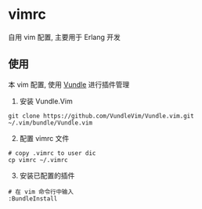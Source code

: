 # vimrc
自用 vim 配置, 主要用于 Erlang 开发

## 使用
本 vim 配置, 使用 [Vundle](https://github.com/VundleVim/Vundle.Vim) 进行插件管理

1. 安装 Vundle.Vim
```shell
git clone https://github.com/VundleVim/Vundle.vim.git  ~/.vim/bundle/Vundle.vim
```

2. 配置 vimrc 文件
```shell
# copy .vimrc to user dic
cp vimrc ~/.vimrc
```

3. 安装已配置的插件
```shell
# 在 vim 命令行中输入
:BundleInstall
```

